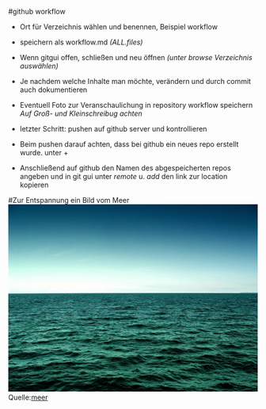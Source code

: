 #github workflow

* Ort für Verzeichnis wählen und benennen, Beispiel workflow
* speichern als workflow.md *(ALL.files)*
* Wenn gitgui offen, schließen und neu öffnen *(unter browse Verzeichnis auswählen)*
* Je nachdem welche Inhalte man möchte, verändern und durch commit auch dokumentieren
* Eventuell Foto zur Veranschaulichung in repository workflow speichern
*Auf Groß- und Kleinschreibug achten*
* letzter Schritt: pushen auf github server und kontrollieren

* Beim pushen darauf achten, dass bei github ein neues repo erstellt wurde. unter +
* Anschließend auf github den Namen des abgespeicherten repos angeben und in git gui unter *remote* u. *add* den link zur location kopieren

#Zur Entspannung ein Bild vom Meer
![meer](meer.jpg)
Quelle:[meer](https://prezi.com/oib2mpsdstf6/marine-okosysteme-co2-im-meer)